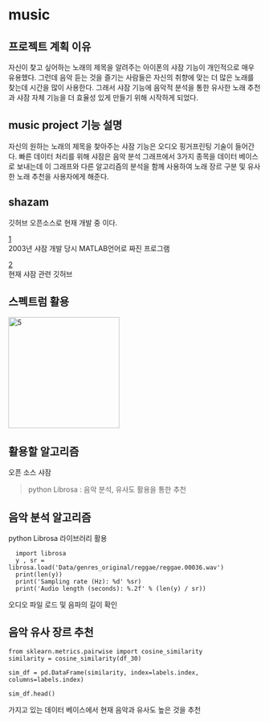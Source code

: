 # music


## 프로젝트 계획 이유
자신이 찾고 싶어하는 노래의 제목을 알려주는 아이폰의 샤잠 기능이 개인적으로 매우 유용했다.
그런데 음악 듣는 것을 즐기는 사람들은 자신의 취향에 맞는 더 많은 노래를 찾는데 시간을 많이 사용한다.
그래서 샤잠 기능에 음악적 분석을 통한 유사한 노래 추천과 샤잠 자체 기능을 더 효율성 있게 만들기 위해 시작하게 되었다.

## music project 기능 설명 
자신의 원하는 노래의 제목을 찾아주는 샤잠 기능은 오디오 핑거프린팅 기술이 들어간다. 빠른 데이터 처리를 위해 샤잠은 음악 분석 그래프에서 3가지 종목을 데이터 베이스로 보내는데 이 그래프와 다른 알고리즘의 분석을 함께 사용하여 노래 장르 구분 및 유사한 노래 추천을 사용자에게 해준다.


## shazam 
깃허브 오픈소스로 현재 개발 중 이다.


[1](https://github.com/steven2358/Shazam-Matlab)  
2003년 샤잠 개발 당시 MATLAB언어로 짜진 프로그램  


[2](https://github.com/shazam)  
현재 샤잠 관련 깃허브

## 스펙트럼 활용
<img width="221" alt="5" src="https://user-images.githubusercontent.com/91644564/139565422-fa0546c7-b43d-432a-b378-550c444a2658.png">

## 활용할 알고리즘
오픈 소스 샤잠
 >python Librosa : 음악 분석, 유사도 활용을 통한 추천
   
## 음악 분석 알고리즘
python Librosa 라이브러리 활용
``` 
  import librosa
  y , sr = librosa.load('Data/genres_original/reggae/reggae.00036.wav') 
  print(len(y))
  print('Sampling rate (Hz): %d' %sr)
  print('Audio length (seconds): %.2f' % (len(y) / sr)) 
 ``` 
오디오 파일 로드 및 음파의 길이 확인 

## 음악 유사 장르 추천
``` 
from sklearn.metrics.pairwise import cosine_similarity
similarity = cosine_similarity(df_30)   

sim_df = pd.DataFrame(similarity, index=labels.index, columns=labels.index)

sim_df.head()
 ``` 
가지고 있는 데이터 베이스에서 현재 음악과 유사도 높은 것을 추천

